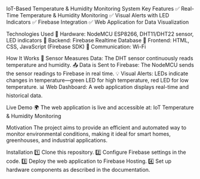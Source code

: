 IoT-Based Temperature & Humidity Monitoring System
Key Features
✅ Real-Time Temperature & Humidity Monitoring
✅ Visual Alerts with LED Indicators
✅ Firebase Integration
✅ Web Application for Data Visualization

Technologies Used
🔹 Hardware: NodeMCU ESP8266, DHT11/DHT22 sensor, LED indicators
🔹 Backend: Firebase Realtime Database
🔹 Frontend: HTML, CSS, JavaScript (Firebase SDK)
🔹 Communication: Wi-Fi

How It Works
📡 Sensor Measures Data: The DHT sensor continuously reads temperature and humidity.
📤 Data is Sent to Firebase: The NodeMCU sends the sensor readings to Firebase in real time.
💡 Visual Alerts: LEDs indicate changes in temperature—green LED for high temperature, red LED for low temperature.
📊 Web Dashboard: A web application displays real-time and historical data.

Live Demo
🌍 The web application is live and accessible at: IoT Temperature & Humidity Monitoring

Motivation
The project aims to provide an efficient and automated way to monitor environmental conditions, making it ideal for smart homes, greenhouses, and industrial applications.

Installation
1️⃣ Clone this repository.
2️⃣ Configure Firebase settings in the code.
3️⃣ Deploy the web application to Firebase Hosting.
4️⃣ Set up hardware components as described in the documentation.
